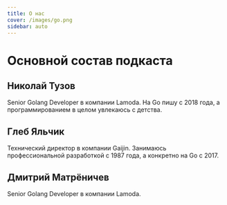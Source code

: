 ```yaml
---
title: О нас
cover: /images/go.png
sidebar: auto
---
```


# Основной состав подкаста

## Николай Тузов

Senior Golang Developer в компании Lamoda. На Go пишу с 2018 года, а программированием в целом увлекаюсь с детства.

## Глеб Яльчик

Технический директор в компании Gaijin. Занимаюсь профессиональной разработкой с 1987 года, а конкретно на Go с 2017.

## Дмитрий Матрёничев

Senior Golang Developer в компании Lamoda.